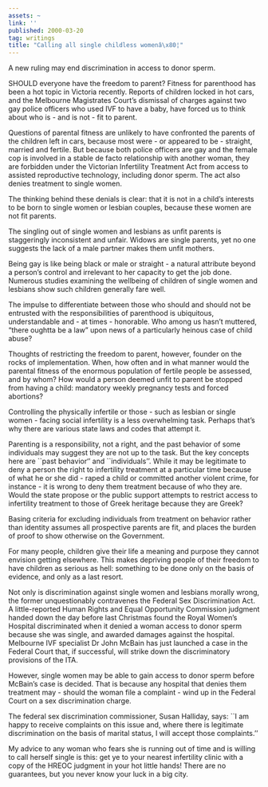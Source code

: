```yaml
---
assets: ~
link: ''
published: 2000-03-20
tag: writings
title: "Calling all single childless womenâ\x80¦"
---
```

A new ruling may end discrimination in access to donor sperm.

SHOULD everyone have the freedom to parent? Fitness for parenthood has
been a hot topic in Victoria recently. Reports of children locked in hot
cars, and the Melbourne Magistrates Court’s dismissal of charges against
two gay police officers who used IVF to have a baby, have forced us to
think about who is - and is not - fit to parent.

Questions of parental fitness are unlikely to have confronted the
parents of the children left in cars, because most were - or appeared to
be - straight, married and fertile. But because both police officers are
gay and the female cop is involved in a stable de facto relationship
with another woman, they are forbidden under the Victorian Infertility
Treatment Act from access to assisted reproductive technology, including
donor sperm. The act also denies treatment to single women.

The thinking behind these denials is clear: that it is not in a child’s
interests to be born to single women or lesbian couples, because these
women are not fit parents.

The singling out of single women and lesbians as unfit parents is
staggeringly inconsistent and unfair. Widows are single parents, yet no
one suggests the lack of a male partner makes them unfit mothers.

Being gay is like being black or male or straight - a natural attribute
beyond a person’s control and irrelevant to her capacity to get the job
done. Numerous studies examining the wellbeing of children of single
women and lesbians show such children generally fare well.

The impulse to differentiate between those who should and should not be
entrusted with the responsibilities of parenthood is ubiquitous,
understandable and - at times - honorable. Who among us hasn’t muttered,
“there oughtta be a law” upon news of a particularly heinous case of
child abuse?

Thoughts of restricting the freedom to parent, however, founder on the
rocks of implementation. When, how often and in what manner would the
parental fitness of the enormous population of fertile people be
assessed, and by whom? How would a person deemed unfit to parent be
stopped from having a child: mandatory weekly pregnancy tests and forced
abortions?

Controlling the physically infertile or those - such as lesbian or
single women - facing social infertility is a less overwhelming task.
Perhaps that’s why there are various state laws and codes that attempt
it.

Parenting is a responsibility, not a right, and the past behavior of
some individuals may suggest they are not up to the task. But the key
concepts here are \`\`past behavior‘’ and \`\`individuals’’. While it
may be legitimate to deny a person the right to infertility treatment at
a particular time because of what he or she did - raped a child or
committed another violent crime, for instance - it is wrong to deny them
treatment because of who they are. Would the state propose or the public
support attempts to restrict access to infertility treatment to those of
Greek heritage because they are Greek?

Basing criteria for excluding individuals from treatment on behavior
rather than identity assumes all prospective parents are fit, and places
the burden of proof to show otherwise on the Government.

For many people, children give their life a meaning and purpose they
cannot envision getting elsewhere. This makes depriving people of their
freedom to have children as serious as hell: something to be done only
on the basis of evidence, and only as a last resort.

Not only is discrimination against single women and lesbians morally
wrong, the former unquestionably contravenes the Federal Sex
Discrimination Act. A little-reported Human Rights and Equal Opportunity
Commission judgment handed down the day before last Christmas found the
Royal Women’s Hospital discriminated when it denied a woman access to
donor sperm because she was single, and awarded damages against the
hospital. Melbourne IVF specialist Dr John McBain has just launched a
case in the Federal Court that, if successful, will strike down the
discriminatory provisions of the ITA.

However, single women may be able to gain access to donor sperm before
McBain’s case is decided. That is because any hospital that denies them
treatment may - should the woman file a complaint - wind up in the
Federal Court on a sex discrimination charge.

The federal sex discrimination commissioner, Susan Halliday, says: \`\`I
am happy to receive complaints on this issue and, where there is
legitimate discrimination on the basis of marital status, I will accept
those complaints.’’

My advice to any woman who fears she is running out of time and is
willing to call herself single is this: get ye to your nearest
infertility clinic with a copy of the HREOC judgment in your hot little
hands! There are no guarantees, but you never know your luck in a big
city.